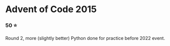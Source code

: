 # Advent of Code 2015
### 50 :star:
Round 2, more (slightly better) Python done for practice before 2022 event.
